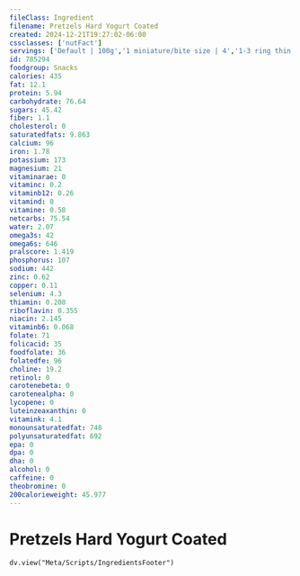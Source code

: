 ```yaml
---
fileClass: Ingredient
filename: Pretzels Hard Yogurt Coated
created: 2024-12-21T19:27:02-06:00
cssclasses: ['nutFact']
servings: ['Default | 100g','1 miniature/bite size | 4','1-3 ring thin pretzel | 7','1-3 ring thick pretzel | 31','1 pretzel stick | 2','1 rod | 24','1 pretzel, ns as to size | 4','1 small single serving bag | 28','1 medium single serving bag | 57','1 large single serving bag | 85']
id: 785294
foodgroup: Snacks
calories: 435
fat: 12.1
protein: 5.94
carbohydrate: 76.64
sugars: 45.42
fiber: 1.1
cholesterol: 0
saturatedfats: 9.863
calcium: 96
iron: 1.78
potassium: 173
magnesium: 21
vitaminarae: 0
vitaminc: 0.2
vitaminb12: 0.26
vitamind: 0
vitamine: 0.58
netcarbs: 75.54
water: 2.07
omega3s: 42
omega6s: 646
pralscore: 1.419
phosphorus: 107
sodium: 442
zinc: 0.62
copper: 0.11
selenium: 4.3
thiamin: 0.208
riboflavin: 0.355
niacin: 2.145
vitaminb6: 0.068
folate: 71
folicacid: 35
foodfolate: 36
folatedfe: 96
choline: 19.2
retinol: 0
carotenebeta: 0
carotenealpha: 0
lycopene: 0
luteinzeaxanthin: 0
vitamink: 4.1
monounsaturatedfat: 748
polyunsaturatedfat: 692
epa: 0
dpa: 0
dha: 0
alcohol: 0
caffeine: 0
theobromine: 0
200calorieweight: 45.977
---
```


# Pretzels Hard Yogurt Coated

```dataviewjs
dv.view("Meta/Scripts/IngredientsFooter")
```